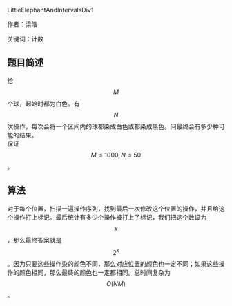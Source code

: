 LittleElephantAndIntervalsDiv1

作者：梁浩

关键词：计数

## 题目简述

给$$M$$个球，起始时都为白色。有$$N$$次操作，每次会将一个区间内的球都染成白色或都染成黑色。问最终会有多少种可能的结果。  
保证$$M\leq 1000, N\leq 50$$。

## 算法

对于每个位置，扫描一遍操作序列，找到最后一次修改这个位置的操作，并且给这个操作打上标记。最后统计有多少个操作被打上了标记，我们把这个数设为$$x$$，那么最终答案就是$$2^x$$。因为只要这些操作染的颜色不同，那么对应位置的颜色也一定不同；如果这些操作的颜色相同，那么最终的颜色也一定都相同。总时间复杂为$$O(NM)$$。

